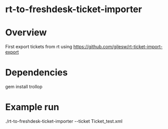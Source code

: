 rt-to-freshdesk-ticket-importer
===============================

# Overview

First export tickets from rt using https://github.com/gilesw/rt-ticket-import-export

# Dependencies

gem install trollop

# Example run

./rt-to-freshdesk-ticket-importer --ticket Ticket_test.xml

